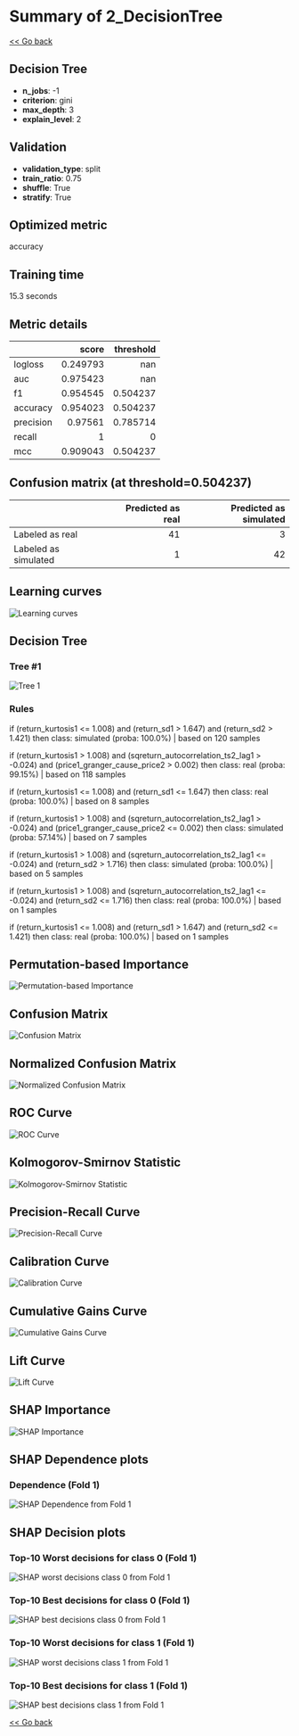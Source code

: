 # Summary of 2_DecisionTree

[<< Go back](../README.md)


## Decision Tree
- **n_jobs**: -1
- **criterion**: gini
- **max_depth**: 3
- **explain_level**: 2

## Validation
 - **validation_type**: split
 - **train_ratio**: 0.75
 - **shuffle**: True
 - **stratify**: True

## Optimized metric
accuracy

## Training time

15.3 seconds

## Metric details
|           |    score |   threshold |
|:----------|---------:|------------:|
| logloss   | 0.249793 |  nan        |
| auc       | 0.975423 |  nan        |
| f1        | 0.954545 |    0.504237 |
| accuracy  | 0.954023 |    0.504237 |
| precision | 0.97561  |    0.785714 |
| recall    | 1        |    0        |
| mcc       | 0.909043 |    0.504237 |


## Confusion matrix (at threshold=0.504237)
|                      |   Predicted as real |   Predicted as simulated |
|:---------------------|--------------------:|-------------------------:|
| Labeled as real      |                  41 |                        3 |
| Labeled as simulated |                   1 |                       42 |

## Learning curves
![Learning curves](learning_curves.png)

## Decision Tree 

### Tree #1
![Tree 1](learner_fold_0_tree.svg)

### Rules

if (return_kurtosis1 <= 1.008) and (return_sd1 > 1.647) and (return_sd2 > 1.421) then class: simulated (proba: 100.0%) | based on 120 samples

if (return_kurtosis1 > 1.008) and (sqreturn_autocorrelation_ts2_lag1 > -0.024) and (price1_granger_cause_price2 > 0.002) then class: real (proba: 99.15%) | based on 118 samples

if (return_kurtosis1 <= 1.008) and (return_sd1 <= 1.647) then class: real (proba: 100.0%) | based on 8 samples

if (return_kurtosis1 > 1.008) and (sqreturn_autocorrelation_ts2_lag1 > -0.024) and (price1_granger_cause_price2 <= 0.002) then class: simulated (proba: 57.14%) | based on 7 samples

if (return_kurtosis1 > 1.008) and (sqreturn_autocorrelation_ts2_lag1 <= -0.024) and (return_sd2 > 1.716) then class: simulated (proba: 100.0%) | based on 5 samples

if (return_kurtosis1 > 1.008) and (sqreturn_autocorrelation_ts2_lag1 <= -0.024) and (return_sd2 <= 1.716) then class: real (proba: 100.0%) | based on 1 samples

if (return_kurtosis1 <= 1.008) and (return_sd1 > 1.647) and (return_sd2 <= 1.421) then class: real (proba: 100.0%) | based on 1 samples





## Permutation-based Importance
![Permutation-based Importance](permutation_importance.png)
## Confusion Matrix

![Confusion Matrix](confusion_matrix.png)


## Normalized Confusion Matrix

![Normalized Confusion Matrix](confusion_matrix_normalized.png)


## ROC Curve

![ROC Curve](roc_curve.png)


## Kolmogorov-Smirnov Statistic

![Kolmogorov-Smirnov Statistic](ks_statistic.png)


## Precision-Recall Curve

![Precision-Recall Curve](precision_recall_curve.png)


## Calibration Curve

![Calibration Curve](calibration_curve_curve.png)


## Cumulative Gains Curve

![Cumulative Gains Curve](cumulative_gains_curve.png)


## Lift Curve

![Lift Curve](lift_curve.png)



## SHAP Importance
![SHAP Importance](shap_importance.png)

## SHAP Dependence plots

### Dependence (Fold 1)
![SHAP Dependence from Fold 1](learner_fold_0_shap_dependence.png)

## SHAP Decision plots

### Top-10 Worst decisions for class 0 (Fold 1)
![SHAP worst decisions class 0 from Fold 1](learner_fold_0_shap_class_0_worst_decisions.png)
### Top-10 Best decisions for class 0 (Fold 1)
![SHAP best decisions class 0 from Fold 1](learner_fold_0_shap_class_0_best_decisions.png)
### Top-10 Worst decisions for class 1 (Fold 1)
![SHAP worst decisions class 1 from Fold 1](learner_fold_0_shap_class_1_worst_decisions.png)
### Top-10 Best decisions for class 1 (Fold 1)
![SHAP best decisions class 1 from Fold 1](learner_fold_0_shap_class_1_best_decisions.png)

[<< Go back](../README.md)
